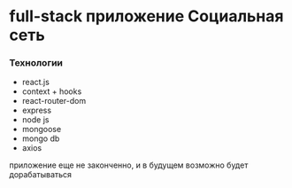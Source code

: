 # full-stack приложение Социальная сеть

### Технологии

- react.js
- context + hooks
- react-router-dom
- express
- node js
- mongoose
- mongo db
- axios

приложение еще не законченно, и в будущем возможно будет дорабатываться
